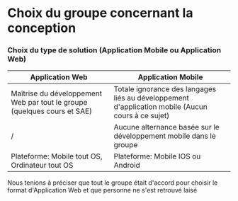 # Choix du groupe concernant la conception

### Choix du type de solution (Application Mobile ou Application Web)

Application Web | Application Mobile
---|---
Maîtrise du développement Web par tout le groupe (quelques cours et SAE) | Totale ignorance des langages liés au développement d'application mobile (Aucun cours à ce sujet)
 / | Aucune alternance basée sur le développement mobile dans le groupe
Plateforme: Mobile tout OS, Ordinateur tout OS | Plateforme: Mobile IOS ou Android

Nous tenions à préciser que tout le groupe était d'accord pour choisir le format d'Application Web et que personne ne s'est retrouvé laisé

